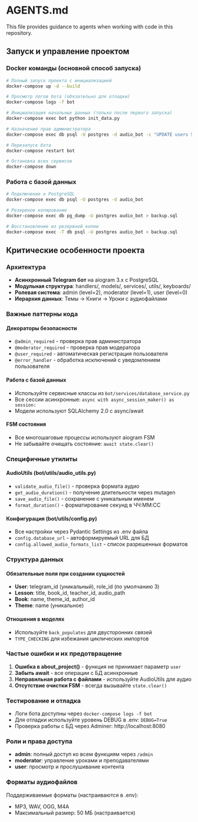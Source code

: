 # AGENTS.md

This file provides guidance to agents when working with code in this repository.

## Запуск и управление проектом

### Docker команды (основной способ запуска)
```bash
# Полный запуск проекта с инициализацией
docker-compose up -d --build

# Просмотр логов бота (обязательно для отладки)
docker-compose logs -f bot

# Инициализация начальных данных (только после первого запуска)
docker-compose exec bot python init_data.py

# Назначение прав администратора
docker-compose exec db psql -U postgres -d audio_bot -c "UPDATE users SET role_id = 1 WHERE telegram_id = ВАШ_TELEGRAM_ID;"

# Перезапуск бота
docker-compose restart bot

# Остановка всех сервисов
docker-compose down
```

### Работа с базой данных
```bash
# Подключение к PostgreSQL
docker-compose exec db psql -U postgres -d audio_bot

# Резервное копирование
docker-compose exec db pg_dump -U postgres audio_bot > backup.sql

# Восстановление из резервной копии
docker-compose exec -T db psql -U postgres audio_bot < backup.sql
```

## Критические особенности проекта

### Архитектура
- **Асинхронный Telegram бот** на aiogram 3.x с PostgreSQL
- **Модульная структура**: handlers/, models/, services/, utils/, keyboards/
- **Ролевая система**: admin (level=2), moderator (level=1), user (level=0)
- **Иерархия данных**: Темы → Книги → Уроки с аудиофайлами

### Важные паттерны кода

#### Декораторы безопасности
- `@admin_required` - проверка прав администратора
- `@moderator_required` - проверка прав модератора  
- `@user_required` - автоматическая регистрация пользователя
- `@error_handler` - обработка исключений с уведомлением пользователя

#### Работа с базой данных
- Используйте сервисные классы из `bot/services/database_service.py`
- Все сессии асинхронные: `async with async_session_maker() as session:`
- Модели используют SQLAlchemy 2.0 с async/await

#### FSM состояния
- Все многошаговые процессы используют aiogram FSM
- Не забывайте очищать состояние: `await state.clear()`

### Специфичные утилиты

#### AudioUtils (bot/utils/audio_utils.py)
- `validate_audio_file()` - проверка формата аудио
- `get_audio_duration()` - получение длительности через mutagen
- `save_audio_file()` - сохранение с уникальным именем
- `format_duration()` - форматирование секунд в ЧЧ:ММ:СС

#### Конфигурация (bot/utils/config.py)
- Все настройки через Pydantic Settings из .env файла
- `config.database_url` - автоформируемый URL для БД
- `config.allowed_audio_formats_list` - список разрешенных форматов

### Структура данных

#### Обязательные поля при создании сущностей
- **User**: telegram_id (уникальный), role_id (по умолчанию 3)
- **Lesson**: title, book_id, teacher_id, audio_path
- **Book**: name, theme_id, author_id
- **Theme**: name (уникальное)

#### Отношения в моделях
- Используйте `back_populates` для двусторонних связей
- `TYPE_CHECKING` для избежания циклических импортов

### Частые ошибки и их предотвращение

1. **Ошибка в about_project()** - функция не принимает параметр `user`
2. **Забыть await** - все операции с БД асинхронные
3. **Неправильная работа с файлами** - используйте AudioUtils для аудио
4. **Отсутствие очистки FSM** - всегда вызывайте `state.clear()`

### Тестирование и отладка

- Логи бота доступны через `docker-compose logs -f bot`
- Для отладки используйте уровень DEBUG в .env: `DEBUG=True`
- Проверка работы с БД через Adminer: http://localhost:8080

### Роли и права доступа

- **admin**: полный доступ ко всем функциям через `/admin`
- **moderator**: управление уроками и преподавателями
- **user**: просмотр и прослушивание контента

### Форматы аудиофайлов

Поддерживаемые форматы (настраиваются в .env):
- MP3, WAV, OGG, M4A
- Максимальный размер: 50 МБ (настраивается)